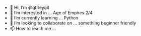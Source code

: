 - 👋 Hi, I’m @gtrleygit
- 👀 I’m interested in ... Age of Empires 2/4
- 🌱 I’m currently learning ... Python
- 💞️ I’m looking to collaborate on ... something beginner friendly
- 📫 How to reach me ... 

<!---
gtrleygit/gtrleygit is a ✨ special ✨ repository because its `README.md` (this file) appears on your GitHub profile.
You can click the Preview link to take a look at your changes.
--->

